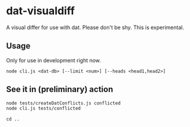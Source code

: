 # dat-visualdiff

A visual differ for use with dat. Please don't be shy. This is experimental.


## Usage
Only for use in development right now.
```
node cli.js <dat-db> [--limit <num>] [--heads <head1,head2>]
```

## See it in (preliminary) action

```bash
node tests/createDatConflicts.js conflicted
node cli.js tests/conflicted
```

```
cd ..

